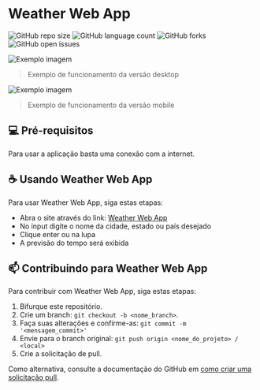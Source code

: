 # Weather Web App

![GitHub repo size](https://img.shields.io/github/repo-size/danieldribeiro/weather-webapp?style=for-the-badge)
![GitHub language count](https://img.shields.io/github/languages/count/danieldribeiro/weather-webapp?style=for-the-badge)
![GitHub forks](https://img.shields.io/github/forks/danieldribeiro/weather-webapp?style=for-the-badge)
![GitHub open issues](https://img.shields.io/github/issues/danieldribeiro/weather-webapp?style=for-the-badge)

<img src="https://github.com/danieldribeiro/weather-webapp/blob/main/images/desktop.gif?raw=true" alt="Exemplo imagem">

> Exemplo de funcionamento da versão desktop

<img src="https://github.com/danieldribeiro/weather-webapp/blob/main/images/mobile.gif?raw=true" alt="Exemplo imagem">

> Exemplo de funcionamento da versão mobile

## 💻 Pré-requisitos

Para usar a aplicação basta uma conexão com a internet.

## ☕ Usando Weather Web App

Para usar Weather Web App, siga estas etapas:

- Abra o site através do link: [Weather Web App](https://weather-webapp-nine.vercel.app/)
- No input digite o nome da cidade, estado ou país desejado
- Clique enter ou na lupa
- A previsão do tempo será exibida

## 📫 Contribuindo para Weather Web App

Para contribuir com Weather Web App, siga estas etapas:

1. Bifurque este repositório.
2. Crie um branch: `git checkout -b <nome_branch>`.
3. Faça suas alterações e confirme-as: `git commit -m '<mensagem_commit>'`
4. Envie para o branch original: `git push origin <nome_do_projeto> / <local>`
5. Crie a solicitação de pull.

Como alternativa, consulte a documentação do GitHub em [como criar uma solicitação pull](https://help.github.com/en/github/collaborating-with-issues-and-pull-requests/creating-a-pull-request).

